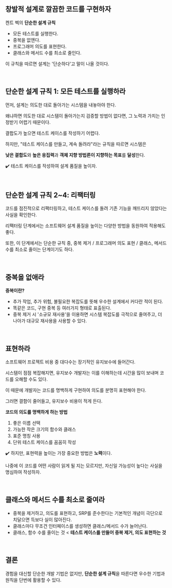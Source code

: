 ## 창발적 설계로 깔끔한 코드를 구현하자

켄트 벡의 **단순한 설계 규칙**

- 모든 테스트를 실행한다.
- 중복을 없앤다.
- 프로그래머 의도를 표현한다.
- 클래스와 메서드 수를 최소로 줄인다.

이 규칙을 따르면 설계는 '단순하다'고 말이 나올 것이다.  

<br>

## 단순한 설계 규칙 1: 모든 테스트를 실행하라

먼저, 설계는 의도한 대로 돌아가는 시스템을 내놓아야 한다.

왜냐하면 의도한 대로 시스템이 돌아가는지 검증할 방법이 없다면, 그 노력과 가치는 인정받기 어렵기 때문이다.  

결합도가 높으면 테스트 케이스를 작성하기 어렵다.

하지만, "테스트 케이스를 만들고, 계속 돌려라"라는 규칙을 따르면 시스템은

**낮은 결합도**와 **높은 응집력**과 **객체 지향 방법론이 지향하는 목표**를 **달성**한다.  

✔️ 테스트 케이스를 작성하여 설계 품질을 높이자.  

<br>

## 단순한 설계 규칙 2~4: 리팩터링

코드를 점진적으로 리팩터링하고, 테스트 케이스를 돌려 기존 기능을 깨뜨리지 않았다는 사실을 확인한다.

리팩터링 단계에서는 소프트웨어 설계 품질을 높이는 다양한 방법을 동원하여 적용해도 좋다.

또한, 이 단계에서는 단순한 규칙 중, 중복 제거 / 프로그래머 의도 표현 / 클래스, 메서드 수를 최소로 줄이는 단계이기도 하다.  

<br>

## 중복을 없애라

**중복이란?**

- 추가 작업, 추가 위험, 불필요한 복잡도를 뜻해 우수한 설계에서 커다란 적이 된다.
- 똑같은 코드, 구현 중복 등 여러가지 형태로 표출된다.
- 중복 제거 시 '소규모 재사용'을 이용하면 시스템 복잡도를 극적으로 줄여주고, 더 나아가 대규모 재사용을 사용할 수 있다.

<br>

## 표현하라

소프트웨어 프로젝트 비용 중 대다수는 장기적인 유지보수에 들어간다.

시스템이 점점 복잡해지면, 유지보수 개발자는 이를 이해하는데 시간을 많이 보내며 코드를 오해할 수도 있다.

이 때문에 개발자는 코드를 명백하게 구현하여 의도를 분명히 표현해야 한다.

그러면 결함이 줄어들고, 유지보수 비용이 적게 든다.  

**코드의 의도를 명백하게 하는 방법**

1. 좋은 이름 선택
2. 가능한 작은 크기의 함수와 클래스
3. 표준 명칭 사용
4. 단위 테스트 케이스를 꼼꼼히 작성  

✔️ 하지만, 표현력을 높이는 가장 중요한 방법은 **노력**이다.

나중에 이 코드를 어떤 사람이 읽게 될 지는 모르지만, 자신일 가능성이 높다는 사실을 명심하여 작성하자.  

<br>

## 클래스와 메서드 수를 최소로 줄여라

- 중복을 제거하고, 의도를 표현하고, SRP를 준수한다는 기본적인 개념이 극단으로 치달으면 득보다 실이 많아진다.
- 클래스마다 무조건 인터페이스를 생성하면 클래스/메서드 수가 늘어난다.
- 클래스, 함수 수를 줄이는 것 < **테스트 케이스를 만들어 중복 제거, 의도 표현하는 것**

<br>

## 결론

경험을 대신할 단순한 개발 기법은 없지만, **단순한 설계 규칙**을 따른다면 우수한 기법과 원칙을 단번에 활용할 수 있다.
